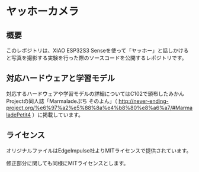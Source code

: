 # ヤッホーカメラ

## 概要
このレポジトリは、XIAO ESP32S3 Senseを使って「ヤッホー」と話しかけると写真を撮影する実験を行った際のソースコードを公開するレポジトリです。

## 対応ハードウェアと学習モデル
対応するハードウェアや学習モデルの詳細についてはC102で頒布したみかんProjectの同人誌「Marmaladeぷち そのよん」（ http://never-ending-project.org/%e6%97%a2%e5%88%8a%e4%b8%80%e8%a6%a7/#MarmaladePetit4 ）に掲載しています。

## ライセンス
オリジナルファイルはEdgeImpulse社よりMITライセンスで提供されています。

修正部分に関しても同様にMITライセンスとします。
